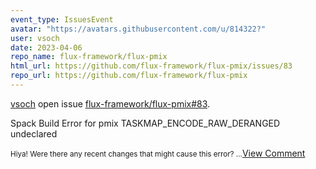 ```yaml
---
event_type: IssuesEvent
avatar: "https://avatars.githubusercontent.com/u/814322?"
user: vsoch
date: 2023-04-06
repo_name: flux-framework/flux-pmix
html_url: https://github.com/flux-framework/flux-pmix/issues/83
repo_url: https://github.com/flux-framework/flux-pmix
---
```


<a href='https://github.com/vsoch' target='_blank'>vsoch</a> open issue <a href='https://github.com/flux-framework/flux-pmix/issues/83' target='_blank'>flux-framework/flux-pmix#83</a>.

<p>Spack Build Error for pmix TASKMAP_ENCODE_RAW_DERANGED undeclared</p><small>Hiya! Were there any recent changes that might cause this error?...</small><a href='https://github.com/flux-framework/flux-pmix/issues/83' target='_blank'>View Comment</a>